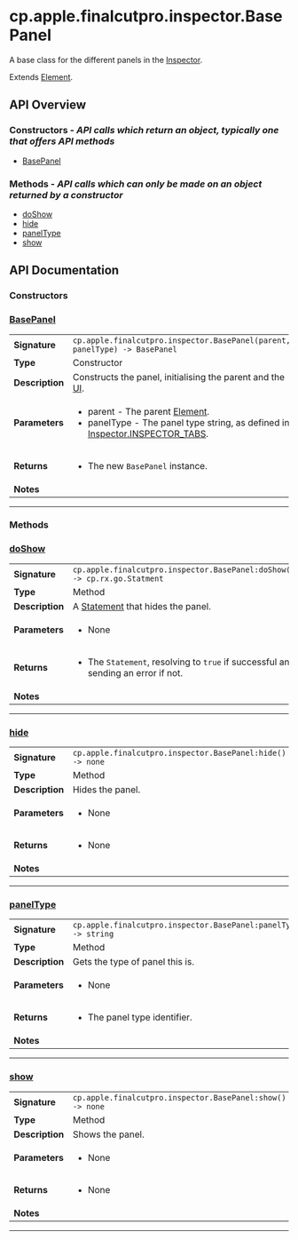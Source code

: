 # cp.apple.finalcutpro.inspector.BasePanel

A base class for the different panels in the [Inspector](cp.apple.finalcutpro.inspector.Inspector.md).

Extends [Element](cp.ui.Element.md).

## API Overview
### **Constructors** - _API calls which return an object, typically one that offers API methods_
 * [BasePanel](#basepanel)

### **Methods** - _API calls which can only be made on an object returned by a constructor_
 * [doShow](#doshow)
 * [hide](#hide)
 * [panelType](#paneltype)
 * [show](#show)


## API Documentation

### Constructors


### [BasePanel](#basepanel)

|                                             |                                                                                     |
| --------------------------------------------|-------------------------------------------------------------------------------------|
| **Signature**                               | `cp.apple.finalcutpro.inspector.BasePanel(parent, panelType) -> BasePanel`                                                                    |
| **Type**                                    | Constructor                                                                     |
| **Description**                             | Constructs the panel, initialising the parent and the [UI](cp.ui.Element.md#UI).                                                                     |
| **Parameters**                              | <ul><li>parent        - The parent [Element](cp.ui.Element.md).</li><li>panelType     - The panel type string, as defined in [Inspector.INSPECTOR_TABS](cp.apple.finalcutpro.inspector.Inspector.md#INSPECTOR_TABS).</li></ul> |
| **Returns**                                 | <ul><li>The new `BasePanel` instance.</li></ul>          |
| **Notes**                                   | <ul></ul>                |

---
### Methods


### [doShow](#doshow)

|                                             |                                                                                     |
| --------------------------------------------|-------------------------------------------------------------------------------------|
| **Signature**                               | `cp.apple.finalcutpro.inspector.BasePanel:doShow() -> cp.rx.go.Statment`                                                                    |
| **Type**                                    | Method                                                                     |
| **Description**                             | A [Statement](cp.rx.go.Statement.md) that hides the panel.                                                                     |
| **Parameters**                              | <ul><li>None</li></ul> |
| **Returns**                                 | <ul><li>The `Statement`, resolving to `true` if successful and sending an error if not.</li></ul>          |
| **Notes**                                   | <ul></ul>                |

---

### [hide](#hide)

|                                             |                                                                                     |
| --------------------------------------------|-------------------------------------------------------------------------------------|
| **Signature**                               | `cp.apple.finalcutpro.inspector.BasePanel:hide() -> none`                                                                    |
| **Type**                                    | Method                                                                     |
| **Description**                             | Hides the panel.                                                                     |
| **Parameters**                              | <ul><li>None</li></ul> |
| **Returns**                                 | <ul><li>None</li></ul>          |
| **Notes**                                   | <ul></ul>                |

---

### [panelType](#paneltype)

|                                             |                                                                                     |
| --------------------------------------------|-------------------------------------------------------------------------------------|
| **Signature**                               | `cp.apple.finalcutpro.inspector.BasePanel:panelType() -> string`                                                                    |
| **Type**                                    | Method                                                                     |
| **Description**                             | Gets the type of panel this is.                                                                     |
| **Parameters**                              | <ul><li>None</li></ul> |
| **Returns**                                 | <ul><li>The panel type identifier.</li></ul>          |
| **Notes**                                   | <ul></ul>                |

---

### [show](#show)

|                                             |                                                                                     |
| --------------------------------------------|-------------------------------------------------------------------------------------|
| **Signature**                               | `cp.apple.finalcutpro.inspector.BasePanel:show() -> none`                                                                    |
| **Type**                                    | Method                                                                     |
| **Description**                             | Shows the panel.                                                                     |
| **Parameters**                              | <ul><li>None</li></ul> |
| **Returns**                                 | <ul><li>None</li></ul>          |
| **Notes**                                   | <ul></ul>                |

---

